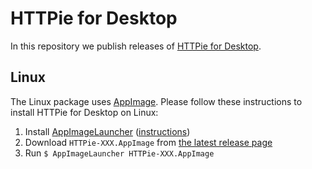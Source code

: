 # HTTPie for Desktop

In this repository we publish releases of [HTTPie for Desktop](https://httpie.io/product).


## Linux

The Linux package uses [AppImage](https://appimage.org/). Please follow these instructions to install HTTPie for Desktop on Linux:

1. Install [AppImageLauncher](https://github.com/TheAssassin/AppImageLauncher) ([instructions](https://github.com/TheAssassin/AppImageLauncher#system-wide-installation))
2. Download `HTTPie-XXX.AppImage` from [the latest release page](https://github.com/httpie/desktop/releases/latest)
3. Run `$ AppImageLauncher HTTPie-XXX.AppImage`
